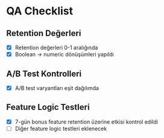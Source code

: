 # QA Checklist

## Retention Değerleri
- [x] Retention değerleri 0-1 aralığında
- [x] Boolean -> numeric dönüşümleri yapıldı

## A/B Test Kontrolleri
- [x] A/B test varyantları eşit dağılımda

## Feature Logic Testleri
- [x] 7-gün bonus feature retention üzerine etkisi kontrol edildi
- [ ] Diğer feature logic testleri eklenecek
